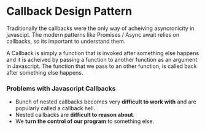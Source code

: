 # Callback Design Pattern

Traditionally the callbacks were the only way of acheiving asyncronicity in javascipt. The modern patterns like Promises / Async await relies on callbacks, so its important to understand them.

A Callback is simply a function that is invoked after something else happens and it is acheived by passing a function to another function as an argument in Javascript. The function that we pass to an other function, is called back after something else happens. 

### Problems with Javascript Callbacks

- Bunch of nested callbacks becomes very **difficult to work with** and are popularly called a callback hell.
- Nested callbacks are **difficult to reason about**.
- We **turn the control of our program** to something else.


